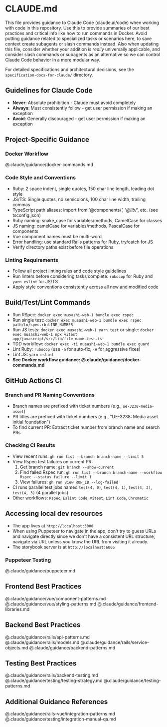 # CLAUDE.md

This file provides guidance to Claude Code (claude.ai/code) when working with code in this repository.
Use this to provide summaries of our best practices and critical info like how to run commands in Docker.
Avoid putting guidance related to specialized tasks or scenarios here, to save context create subagents or slash commands instead.
Also when updating this file, consider whether your addition is _really_ universally applicable, and consider slash commands or subagents
as an alternative so we can control Claude Code behavior in a more modular way.

For detailed specifications and architectural decisions, see the `specification-docs-for-claude/` directory.

## Guidelines for Claude Code
- **Never**: Absolute prohibition - Claude must avoid completely
- **Always**: Must consistently follow - get user permission if making an exception
- **Avoid**: Generally discouraged - get user permission if making an exception

## Project-Specific Guidance

### Docker Workflow
@.claude/guidance/docker-commands.md

### Code Style and Conventions
- Ruby: 2 space indent, single quotes, 150 char line length, leading dot style
- JS/TS: Single quotes, no semicolons, 100 char line width, trailing commas
- TypeScript path aliases: import from '@components/_', '@lib/_', etc. (see tsconfig.json)
- Ruby naming: snake_case for variables/methods, CamelCase for classes
- JS naming: camelCase for variables/methods, PascalCase for components
- Vue component names must be multi-word
- Error handling: use standard Rails patterns for Ruby, try/catch for JS
- Verify directory paths exist before file operations

### Linting Requirements
- Follow all project linting rules and code style guidelines
- Run linters before considering tasks complete: `rubocop` for Ruby and `yarn eslint` for JS/TS
- Apply style conventions consistently across all new and modified code

## Build/Test/Lint Commands

- Run RSpec: `docker exec musashi-web-1 bundle exec rspec`
- Run single test: `docker exec musashi-web-1 bundle exec rspec path/to/spec.rb:LINE_NUMBER`
- Run JS tests: `docker exec musashi-web-1 yarn test` or single: `docker exec musashi-web-1 npx vitest app/javascript/src/lib/file_name.test.ts`
- TDD workflow: `docker exec -ti musashi-web-1 bundle exec guard`
- Lint Ruby: `rubocop` (use `-a` for auto-fix, `-A` for aggressive fixes)
- Lint JS: `yarn eslint`
- **See Docker workflow guidance: @.claude/guidance/docker-commands.md**

## GitHub Actions CI

### Branch and PR Naming Conventions
- Branch names are prefixed with ticket numbers (e.g., `ue-3238-media-asset`)
- PR titles are prefixed with ticket numbers (e.g., "UE-3238: Media asset initial foundation")
- To find current PR: Extract ticket number from branch name and search PRs

### Checking CI Results
- View recent runs: `gh run list --branch branch-name --limit 5`
- View Rspec test failures on current PR:
  1. Get branch name: `git branch --show-current`
  2. Find failed Rspec run: `gh run list --branch branch-name --workflow Rspec --status failure --limit 1`
  3. View failures: `gh run view RUN_ID --log-failed`
- CI runs parallel test jobs named `test(4, 0)`, `test(4, 1)`, `test(4, 2)`, `test(4, 3)` (4 parallel jobs)
- Other workflows: `Rspec`, `Eslint Code`, `Vitest`, `Lint Code`, `Chromatic`

## Accessing local dev resources
- The app lives at `http://localhost:3000`
- When using Puppeteer to navigate in the app, don't try to guess URLs and navigate directly since we don't have a consistent URL structure, navigate via URL unless you know the URL from visiting it already.
- The storybook server is at `http://localhost:6006`

### Puppeteer Testing
@.claude/guidance/puppeteer.md

## Frontend Best Practices
@.claude/guidance/vue/component-patterns.md
@.claude/guidance/vue/styling-patterns.md
@.claude/guidance/frontend-libraries.md

## Backend Best Practices
@.claude/guidance/rails/api-patterns.md
@.claude/guidance/rails/models.md
@.claude/guidance/rails/service-objects.md
@.claude/guidance/backend-patterns.md

## Testing Best Practices
@.claude/guidance/rails/backend-testing.md
@.claude/guidance/testing/testing-strategy.md
@.claude/guidance/testing-patterns.md

## Additional Guidance References
@.claude/guidance/rails-vue/integration-patterns.md
@.claude/guidance/testing/integration-manual-qa.md
